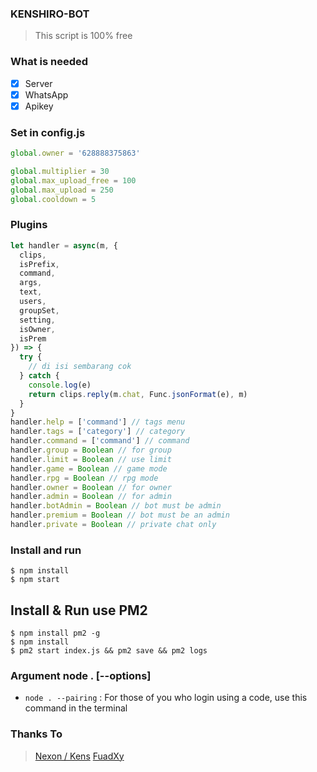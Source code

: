 ### KENSHIRO-BOT
> This script is 100% free

### What is needed
- [x] Server
- [x] WhatsApp
- [x] Apikey

### Set in config.js
```Javascript
global.owner = '628888375863'

global.multiplier = 30
global.max_upload_free = 100
global.max_upload = 250
global.cooldown = 5
```

### Plugins
```Javascript
let handler = async(m, {
  clips,
  isPrefix,
  command,
  args,
  text,
  users,
  groupSet,
  setting,
  isOwner,
  isPrem
}) => {
  try {
    // di isi sembarang cok
  } catch {
    console.log(e)
    return clips.reply(m.chat, Func.jsonFormat(e), m)
  }
}
handler.help = ['command'] // tags menu
handler.tags = ['category'] // category
handler.command = ['command'] // command
handler.group = Boolean // for group
handler.limit = Boolean // use limit
handler.game = Boolean // game mode
handler.rpg = Boolean // rpg mode
handler.owner = Boolean // for owner
handler.admin = Boolean // for admin
handler.botAdmin = Boolean // bot must be admin
handler.premium = Boolean // bot must be an admin
handler.private = Boolean // private chat only
```

### Install and run
```
$ npm install
$ npm start
```

## Install & Run use PM2

```
$ npm install pm2 -g
$ npm install
$ pm2 start index.js && pm2 save && pm2 logs
```

### Argument node . [--options]

+ ```node . --pairing``` : For those of you who login using a code, use this command in the terminal

### Thanks To
> [Nexon / Kens](https://github.com/KensBot)
> [FuadXy](https://github.com/FuadXd)